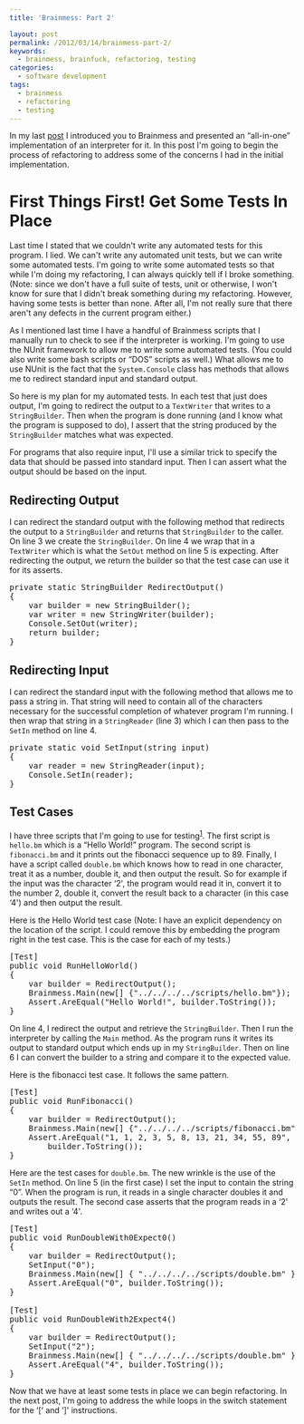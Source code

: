 ```yaml
---
title: 'Brainmess: Part 2'

layout: post
permalink: /2012/03/14/brainmess-part-2/
keywords:
  - brainmess, brainfuck, refactoring, testing
categories:
  - software development
tags:
  - brainmess
  - refactoring
  - testing
---
```

In my last [post][1] I introduced you to Brainmess and presented an &#8220;all-in-one&#8221; implementation of an interpreter for it. In this post I'm going to begin the process of refactoring to address some of the concerns I had in the initial implementation.

 [1]: http://www.loominate.net/2012/03/13/brainmess/ "Brainmess Part 1"

<!--more-->

# First Things First! Get Some Tests In Place

Last time I stated that we couldn't write any automated tests for this program. I lied. We can't write any automated unit tests, but we can write some automated tests. I'm going to write some automated tests so that while I'm doing my refactoring, I can always quickly tell if I broke something. (Note: since we don't have a full suite of tests, unit or otherwise, I won't know for sure that I didn't break something during my refactoring. However, having some tests is better than none. After all, I'm not really sure that there aren't any defects in the current program either.)

As I mentioned last time I have a handful of Brainmess scripts that I manually run to check to see if the interpreter is working. I'm going to use the NUnit framework to allow me to write some automated tests. (You could also write some bash scripts or &#8220;DOS&#8221; scripts as well.) What allows me to use NUnit is the fact that the `System.Console` class has methods that allows me to redirect standard input and standard output.

So here is my plan for my automated tests. In each test that just does output, I'm going to
redirect the output to a `TextWriter` that writes to a `StringBuilder`. Then when the program is done running (and I know what the program is supposed to do), I assert that the string produced by the `StringBuilder` matches what was expected.

For programs that also require input, I'll use a similar trick to specify the data that should be passed into standard input. Then I can assert what the output should be based on the input.

## Redirecting Output

I can redirect the standard output with the following method that redirects the output to a `StringBuilder` and returns that `StringBuilder` to the caller. On line 3 we create the `StringBuilder`. On line 4 we wrap that in a `TextWriter` which is what the `SetOut` method on line 5 is expecting. After redirecting the output, we return the builder so that the test case can use it for its asserts.

<pre class="brush: csharp; title: ; notranslate" title="">private static StringBuilder RedirectOutput()
{
    var builder = new StringBuilder();
    var writer = new StringWriter(builder);
    Console.SetOut(writer);
    return builder;
}
</pre>

## Redirecting Input

I can redirect the standard input with the following method that allows me to pass a string
in. That string will need to contain all of the characters necessary for the successful completion of whatever program I'm running. I then wrap that string in a `StringReader` (line 3) which I can then pass to the `SetIn` method on line 4.

<pre class="brush: csharp; title: ; notranslate" title="">private static void SetInput(string input)
{
    var reader = new StringReader(input);
    Console.SetIn(reader);
}
</pre>

## Test Cases

I have three scripts that I'm going to use for testing<sup class='footnote'><a href='http://loominate.net/2012/03/14/brainmess-part-2/#fn-195-1' id='fnref-195-1' onclick='return fdfootnote_show(195)'>1</a></sup>. The first script is `hello.bm` which is a &#8220;Hello World!&#8221; program. The second script is `fibonacci.bm` and it prints out the fibonacci sequence up to 89. Finally, I have a script called `double.bm` which knows how to read in one character, treat it as a number, double it, and then output the result. So for example if the input was the character &#8216;2', the program would read it in, convert it to the number 2, double it, convert the result back to a character (in this case &#8216;4') and then output the result.

Here is the Hello World test case (Note: I have an explicit dependency on the location of the script. I could remove this by embedding the program right in the test case. This is the case for each of my tests.)

<pre class="brush: csharp; title: ; notranslate" title="">[Test]
public void RunHelloWorld()
{
    var builder = RedirectOutput();
    Brainmess.Main(new[] {"../../../../scripts/hello.bm"});
    Assert.AreEqual("Hello World!", builder.ToString());
}
</pre>

On line 4, I redirect the output and retrieve the `StringBuilder`. Then I run the interpreter by calling the `Main` method. As the program runs it writes its output to standard output which ends up in my `StringBuilder`. Then on line 6 I can convert the builder to a string and compare it to the expected value.

Here is the fibonacci test case. It follows the same pattern.

<pre class="brush: csharp; title: ; notranslate" title="">[Test]
public void RunFibonacci()
{
    var builder = RedirectOutput();
    Brainmess.Main(new[] {"../../../../scripts/fibonacci.bm"});
    Assert.AreEqual("1, 1, 2, 3, 5, 8, 13, 21, 34, 55, 89",
        builder.ToString());
}
</pre>

Here are the test cases for `double.bm`. The new wrinkle is the use of the `SetIn` method. On line 5 (in the first case) I set the input to contain the string &#8220;0&#8221;. When the program is run, it reads in a single character doubles it and outputs the result. The second case asserts that the program reads in a &#8216;2' and writes out a &#8216;4'.

<pre class="brush: csharp; title: ; notranslate" title="">[Test]
public void RunDoubleWith0Expect0()
{
    var builder = RedirectOutput();
    SetInput("0");
    Brainmess.Main(new[] { "../../../../scripts/double.bm" });
    Assert.AreEqual("0", builder.ToString());
}

[Test]
public void RunDoubleWith2Expect4()
{
    var builder = RedirectOutput();
    SetInput("2");
    Brainmess.Main(new[] { "../../../../scripts/double.bm" });
    Assert.AreEqual("4", builder.ToString());
}
</pre>

Now that we have at least some tests in place we can begin refactoring. In the next post, I'm going to address the while loops in the switch statement for the &#8216;[&#8216; and &#8216;]' instructions.


